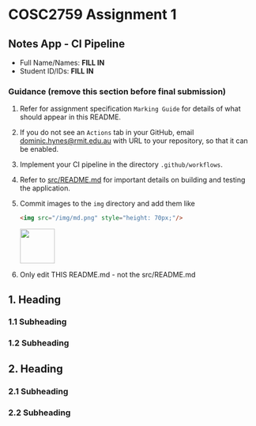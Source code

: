 # COSC2759 Assignment 1
## Notes App - CI Pipeline
- Full Name/Names: **FILL IN**
- Student ID/IDs: **FILL IN**

### Guidance (remove this section before final submission)

1. Refer for assignment specification `Marking Guide` for details of what should appear in this README.

2. If you do not see an `Actions` tab in your GitHub, email dominic.hynes@rmit.edu.au with URL to your repository, so that it can be enabled.

3. Implement your CI pipeline in the directory `.github/workflows`.

4. Refer to [src/README.md](/src/README.md) for important details on building and testing the application.

5. Commit images to the `img` directory and add them like 
    ```html
    <img src="/img/md.png" style="height: 70px;"/>
    ```
    <img src="/img/md.png" style="height: 70px;"/>

6. Only edit THIS README.md - not the src/README.md
## 1. Heading
### 1.1 Subheading 
### 1.2 Subheading 

## 2. Heading
### 2.1 Subheading 
### 2.2 Subheading 